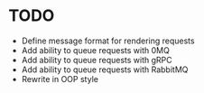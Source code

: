 # TODO

- Define message format for rendering requests
- Add ability to queue requests with 0MQ
- Add ability to queue requests with gRPC
- Add ability to queue requests with RabbitMQ
- Rewrite in OOP style

